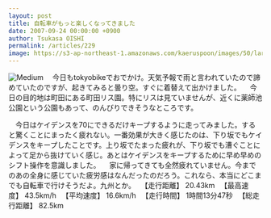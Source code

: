 ```yaml
---
layout: post
title: 自転車がもっと楽しくなってきました
date: 2007-09-24 00:00:00 +0900
author: Tsukasa OISHI
permalink: /articles/229
image: https://s3-ap-northeast-1.amazonaws.com/kaeruspoon/images/50/large.JPG?1300874566
---
```


![Medium](https://s3-ap-northeast-1.amazonaws.com/kaeruspoon/images/50/medium.JPG?1300874566)
　今日もtokyobikeでおでかけ。天気予報で雨と言われていたので諦めていたのですが、起きてみると曇り空。すぐに着替えて出かけました。
　今日の目的地は町田にある町田リス園。特にリスは見ていませんが、近くに薬師池公園という公園もあって、のんびりできそうなところです。

　今日はケイデンスを70にできるだけキープするように走ってみました。すると驚くことにまったく疲れない。一番効果が大きく感じたのは、下り坂でもケイデンスをキープしたことです。上り坂でたまった疲れが、下り坂でも漕ぐことによって足から抜けていく感じ。あとはケイデンスをキープするために早め早めのシフト操作を意識しました。
　家に帰ってきても全然疲れていません。今までのあの全身に感じていた疲労感はなんだったのだろう。これなら、本当にどこまでも自転車で行けそうだよ。九州とか。
　【走行距離】 20.43km
　【最高速度】 43.5km/h
　【平均速度】 16.6km/h
　【走行時間】 1時間13分47秒
　【総走行距離】 82.5km

